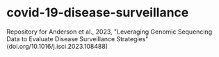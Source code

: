 # covid-19-disease-surveillance

Repository for Anderson et al., 2023, "Leveraging Genomic Sequencing Data to Evaluate Disease Surveillance Strategies" (doi.org/10.1016/j.isci.2023.108488)
